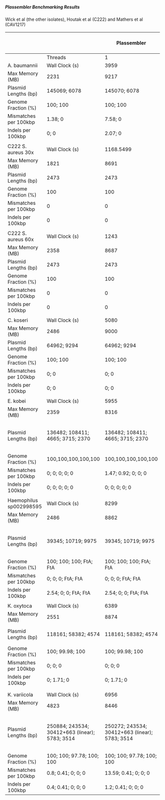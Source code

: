 ##### Plassembler Benchmarking Results


Wick et al (the other isolates), Houtak et al (C222) and Mathers et al (CAV1217)

|                         |                                                | Plassembler                                    | Plassembler                                    | Plassembler                                    | Unicycler                                      | Unicycler                                      | Unicycler                                  | Ground Truth Length            | Flye Length (From Plassembler) |
| ----------------------- | ---------------------------------------------- | ---------------------------------------------- | ---------------------------------------------- | ---------------------------------------------- | ---------------------------------------------- | ---------------------------------------------- | ------------------------------------------ | ------------------------------ | ------------------------------ |
|                         | Threads                                        | 1                                              | 8                                              | 16                                             | 1                                              | 8                                              | 16                                         |                                |                                |
| A. baumannii            | Wall Clock (s)                                 | 3959                                           | 953                                            | 476                                            | 46227                                          | 7442                                           | 3649                                       |                                |                                |
| Max Memory (MB)         | 2231                                           | 9217                                           | 15816                                          | 5180                                           | 7003                                           | 14041                                          |                                            |                                |
| Plasmid Lengths (bp)    | 145069; 6078                                   | 145070; 6078                                   | 145068; 6078                                   | 145069; 6078                                   | 145069; 6078                                   | 145069; 6078                                   | 145069; 6078                               | 145024; 12158                  |
| Genome Fraction (%)     | 100; 100                                       | 100; 100                                       | 100; 100                                       | 100; 100                                       | 100; 100                                       | 100; 100                                       |                                            |                                |
| Mismatches per 100kbp   | 1.38; 0                                        | 7.58; 0                                        | 2.07; 0                                        | 18.19; 0                                       | 18.19; 0                                       | 18.19; 0                                       |                                            |                                |
| Indels per 100kbp       | 0; 0                                           | 2.07; 0                                        | 0.69; 0                                        | 0.63; 0                                        | 0.63; 0                                        | 0.63; 0                                        |                                            |                                |
|                         |                                                |                                                |                                                |                                                |                                                |                                                |                                            |                                |                                |
| C222 S. aureus 30x      | Wall Clock (s)                                 | 1168.5499                                      | 217.1407                                       | 200.3126                                       | 23910.1907                                     | 2889.0714                                      | 1947.4743                                  |                                |                                |
| Max Memory (MB)         | 1821                                           | 8691                                           | 4788                                           | 3385                                           | 6779                                           | 12504.45                                       |                                            |                                |
| Plasmid Lengths (bp)    | 2473                                           | 2473                                           | 2473                                           | 2473                                           | 2473                                           | 2473                                           | 2473                                       | 2471                           |
| Genome Fraction (%)     | 100                                            | 100                                            | 100                                            | 100                                            | 100                                            | 100                                            |                                            |                                |
| Mismatches per 100kbp   | 0                                              | 0                                              | 0                                              | 0                                              | 0                                              | 0                                              |                                            |                                |
| Indels per 100kbp       | 0                                              | 0                                              | 0                                              | 0                                              | 0                                              | 0                                              |                                            |                                |
|                         |                                                |                                                |                                                |                                                |                                                |                                                |                                            |                                |                                |
| C222 S. aureus 60x      | Wall Clock (s)                                 | 1243                                           | 245                                            | 219.07                                         | 31093.06                                       | 3679.12                                        | 2420.97                                    |                                |                                |
| Max Memory (MB)         | 2358                                           | 8687                                           | 4700                                           | 3385                                           | 6958                                           | 13553.79                                       |                                            |                                |
| Plasmid Lengths (bp)    | 2473                                           | 2473                                           | 2473                                           | 2473                                           | 2473                                           | 2473                                           | 2473                                       | 2471                           |
| Genome Fraction (%)     | 100                                            | 100                                            | 100                                            | 100                                            | 100                                            | 100                                            |                                            |                                |
| Mismatches per 100kbp   | 0                                              | 0                                              | 0                                              | 0                                              | 0                                              | 0                                              |                                            |                                |
| Indels per 100kbp       | 0                                              | 0                                              | 0                                              | 0                                              | 0                                              | 0                                              |                                            |                                |
|                         |                                                |                                                |                                                |                                                |                                                |                                                |                                            |                                |                                |
| C. koseri               | Wall Clock (s)                                 | 5080                                           | 1164                                           | 664                                            | 46448                                          | 7518                                           | 3695.6499                                  |                                |                                |
| Max Memory (MB)         | 2486                                           | 9000                                           | 13084                                          | 4868                                           | 7781                                           | 14041.38                                       |                                            |                                |
| Plasmid Lengths (bp)    | 64962; 9294                                    | 64962; 9294                                    | 64962; 9294                                    | 64962; 9294                                    | 64962; 9294                                    | 64962; 9294                                    | 64962; 9294                                | 64931; 9287                    |
| Genome Fraction (%)     | 100; 100                                       | 100; 100                                       | 100; 100                                       | 100; 100                                       | 100; 100                                       | 100; 100                                       |                                            |                                |
| Mismatches per 100kbp   | 0; 0                                           | 0; 0                                           | 0; 0                                           | 0; 0                                           | 0; 0                                           | 0; 0                                           |                                            |                                |
| Indels per 100kbp       | 0; 0                                           | 0; 0                                           | 0; 0                                           | 0; 0                                           | 0; 0                                           | 0; 0                                           |                                            |                                |
|                         |                                                |                                                |                                                |                                                |                                                |                                                |                                            |                                |                                |
| E. kobei                | Wall Clock (s)                                 | 5955                                           | 1226                                           | 955                                            | 50203                                          | 7752                                           | 4112.6985                                  |                                |                                |
| Max Memory (MB)         | 2359                                           | 8316                                           | 5538                                           | 4473                                           | 7616                                           | 14062.13                                       |                                            |                                |
| Plasmid Lengths (bp)    | 136482; 108411; 4665; 3715; 2370               | 136482; 108411; 4665; 3715; 2370               | 136478; 108411; 4665; 3715; 2370               | 136482; 108411; 4665; 3715; 2370               | 136482; 108411; 4665; 3715; 2370               | 136482; 108411; 4665; 3715; 2370               | 136482; 108411; 4665; 3715; 2370           | 136409; 108359                 |
| Genome Fraction (%)     | 100,100,100,100,100                            | 100,100,100,100,100                            | 100,100,100,100,100                            | 100,100,100,100,100                            | 100,100,100,100,100                            | 100,100,100,100,100                            |                                            |                                |
| Mismatches per 100kbp   | 0; 0; 0; 0; 0                                  | 1.47; 0.92; 0; 0; 0                            | 0.73; 0; 0; 0; 0                               | 137.47; 3.6; 0; 0; 0                           | 137.47; 3.6; 0; 0; 0                           | 137.47; 3.6; 0; 0; 0                           |                                            |                                |
| Indels per 100kbp       | 0; 0; 0; 0; 0                                  | 0; 0; 0; 0; 0                                  | 2.2; 0; 0; 0; 0                                | 4.68; 0; 0; 0; 0                               | 4.68; 0; 0; 0; 0                               | 4.68; 0; 0; 0; 0                               |                                            |                                |
|                         |                                                |                                                |                                                |                                                |                                                |                                                |                                            |                                |                                |
| Haemophilus sp002998595 | Wall Clock (s)                                 | 8299                                           | 1122                                           | 751.2137                                       | 37282                                          | 4509                                           | 2944                                       |                                |                                |
| Max Memory (MB)         | 2486                                           | 8862                                           | 16397.36                                       | 4064                                           | 7455                                           | 14041                                          |                                            |                                |
| Plasmid Lengths (bp)    | 39345; 10719; 9975                             | 39345; 10719; 9975                             | 39345; 10719; 9975                             | 39345; 10719; 9975                             | 39345; 10719; 9975                             | 39345; 10719; 9975                             | 39398; 10719; 9975; 7392; 5675             | 39384; 21380; 19932; FtA; 5667 |
| Genome Fraction (%)     | 100; 100; 100; FtA; FtA                        | 100; 100; 100; FtA; FtA                        | 100; 100; 100; FtA; FtA                        | 100; 100; 100; FtA; FtA                        | 100; 100; 100; FtA; FtA                        | 100; 100; 100; FtA; FtA                        |                                            |                                |
| Mismatches per 100kbp   | 0; 0; 0; FtA; FtA                              | 0; 0; 0; FtA; FtA                              | 0; 0; 0; FtA; FtA                              | 0; 0; 0; FtA; FtA                              | 0; 0; 0; FtA; FtA                              | 0; 0; 0; FtA; FtA                              |                                            |                                |
| Indels per 100kbp       | 2.54; 0; 0; FtA; FtA                           | 2.54; 0; 0; FtA; FtA                           | 2.54; 0; 0; FtA; FtA                           | 2.54; 0; 0; FtA; FtA                           | 2.54; 0; 0; FtA; FtA                           | 2.54; 0; 0; FtA; FtA                           |                                            |                                |
|                         |                                                |                                                |                                                |                                                |                                                |                                                |                                            |                                |                                |
| K. oxytoca              | Wall Clock (s)                                 | 6389                                           | 1159                                           | 711                                            | 58823                                          | 9659                                           | 5036.2259                                  |                                |                                |
| Max Memory (MB)         | 2551                                           | 8874                                           | 17098                                          | 5832                                           | 8128                                           | 14041.44                                       |                                            |                                |
| Plasmid Lengths (bp)    | 118161; 58382; 4574                            | 118161; 58382; 4574                            | 118161; 58382; 4574                            | 118161; 58472; 4574                            | 118161; 58472; 4574                            | 118161; 58472; 4574                            | 118161; 58472; 4574                        | 118092; 58416; 9133            |
| Genome Fraction (%)     | 100; 99.98; 100                                | 100; 99.98; 100                                | 100; 99.98; 100                                | 100; 99.98; 100                                | 100; 99.98; 100                                | 100; 99.98; 100                                |                                            |                                |
| Mismatches per 100kbp   | 0; 0; 0                                        | 0; 0; 0                                        | 0; 0; 0                                        | 325.01; 0; 0                                   | 325.01; 0; 0                                   | 325.01; 0; 0                                   |                                            |                                |
| Indels per 100kbp       | 0; 1.71; 0                                     | 0; 1.71; 0                                     | 0; 1.71; 0                                     | 10.56; 0; 0                                    | 10.56; 0; 0                                    | 10.56; 0; 0                                    |                                            |                                |
|                         |                                                |                                                |                                                |                                                |                                                |                                                |                                            |                                |                                |
|                         |                                                |                                                |                                                |                                                |                                                |                                                |                                            |                                |                                |
| K. variicola            | Wall Clock (s)                                 | 6956                                           | 1152                                           | 693                                            | 51865                                          | 7481                                           | 4057                                       |                                |                                |
| Max Memory (MB)         | 4823                                           | 8446                                           | 6833                                           | 3583                                           | 7100                                           | 13647                                          |                                            |                                |
| Plasmid Lengths (bp)    | 250884; 243534; 30412+663 (linear); 5783; 3514 | 250272; 243534; 30412+663 (linear); 5783; 3514 | 250884; 243534; 30412+663 (linear); 5783; 3514 | 250902; 243534; 30412+663 (linear); 5783; 3514 | 250902; 243534; 30412+663 (linear); 5783; 3514 | 250902; 243534; 30412+663 (linear); 5783; 3514 | 250980; 243620; 31780 (linear); 5783; 3514 | 250828; 243496; 31698; 5777    |
| Genome Fraction (%)     | 100; 100; 97.78; 100; 100                      | 100; 100; 97.78; 100; 100                      | 100; 100; 97.78; 100; 100                      | 100; 100; 97.78; 100; 100                      | 100; 100; 97.78; 100; 100                      | 100; 100; 97.78; 100; 100                      |                                            |                                |
| Mismatches per 100kbp   | 0.8; 0.41; 0; 0; 0                             | 13.59; 0.41; 0; 0; 0                           | 0.8; 0.41; 0; 0; 0                             | 105.81; 0.41; 0; 0; 0                          | 105.81; 0.41; 0; 0; 0                          | 105.81; 0.41; 0; 0; 0                          |                                            |                                |
| Indels per 100kbp       | 0.4; 0.41; 0; 0; 0                             | 1.2; 0.41; 0; 0; 0                             | 0.8; 0.41; 0; 0; 0                             | 3.54; 0.41; 0; 0; 0                            | 3.54; 0.41; 0; 0; 0                            | 3.54; 0.41; 0; 0; 0                            |                                            |                                |
